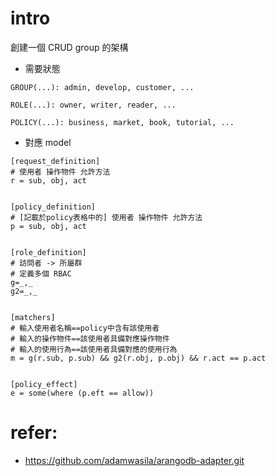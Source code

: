# intro

創建一個 CRUD group 的架構

- 需要狀態
```
GROUP(...): admin, develop, customer, ...

ROLE(...): owner, writer, reader, ...

POLICY(...): business, market, book, tutorial, ...
```

- 對應 model
```
[request_definition]
# 使用者 操作物件 允許方法
r = sub, obj, act


[policy_definition]
# [記載於policy表格中的] 使用者 操作物件 允許方法
p = sub, obj, act


[role_definition]
# 訪問者 -> 所屬群
# 定義多個 RBAC
g=_,_
g2=_,_


[matchers]
# 輸入使用者名稱==policy中含有該使用者
# 輸入的操作物件==該使用者具備對應操作物件
# 輸入的使用行為==該使用者具備對應的使用行為
m = g(r.sub, p.sub) && g2(r.obj, p.obj) && r.act == p.act


[policy_effect]
e = some(where (p.eft == allow))
```


# refer:
- https://github.com/adamwasila/arangodb-adapter.git